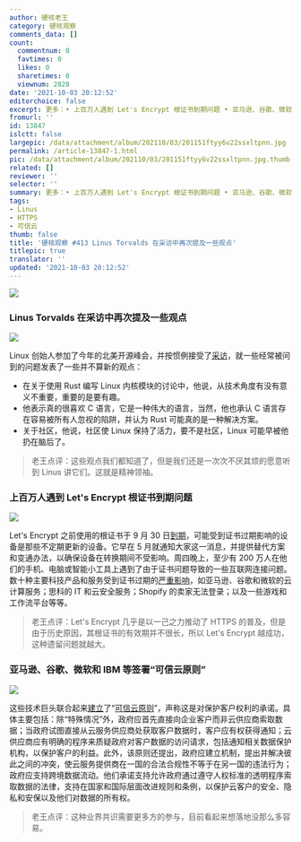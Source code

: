 ```yaml
---
author: 硬核老王
category: 硬核观察
comments_data: []
count:
  commentnum: 0
  favtimes: 0
  likes: 0
  sharetimes: 0
  viewnum: 2828
date: '2021-10-03 20:12:52'
editorchoice: false
excerpt: 更多：• 上百万人遇到 Let's Encrypt 根证书到期问题 • 亚马逊、谷歌、微软和 IBM 等签署“可信云原则”
fromurl: ''
id: 13847
islctt: false
largepic: /data/attachment/album/202110/03/201151ftyy6v22ssxltpnn.jpg
permalink: /article-13847-1.html
pic: /data/attachment/album/202110/03/201151ftyy6v22ssxltpnn.jpg.thumb.jpg
related: []
reviewer: ''
selector: ''
summary: 更多：• 上百万人遇到 Let's Encrypt 根证书到期问题 • 亚马逊、谷歌、微软和 IBM 等签署“可信云原则”
tags:
- Linus
- HTTPS
- 可信云
thumb: false
title: '硬核观察 #413 Linus Torvalds 在采访中再次提及一些观点'
titlepic: true
translator: ''
updated: '2021-10-03 20:12:52'
---
```


![](/data/attachment/album/202110/03/201151ftyy6v22ssxltpnn.jpg)


### Linus Torvalds 在采访中再次提及一些观点


![](/data/attachment/album/202110/03/201202woaovaaldlrf5vxw.jpg)


Linux 创始人参加了今年的北美开源峰会，并按惯例接受了[采访](https://thenewstack.io/linus-torvalds-on-community-rust-and-linuxs-longevity/)，就一些经常被问到的问题发表了一些并不算新的观点：


* 在关于使用 Rust 编写 Linux 内核模块的讨论中，他说，从技术角度有没有意义不重要，重要的是要有趣。
* 他表示真的很喜欢 C 语言，它是一种伟大的语言，当然，他也承认 C 语言存在容易被所有人忽视的陷阱，并认为 Rust 可能真的是一种解决方案。
* 关于社区，他说，社区使 Linux 保持了活力，要不是社区，Linux 可能早被他扔在脑后了。



> 
> 老王点评：这些观点我们都知道了，但是我们还是一次次不厌其烦的愿意听到 Linus 讲它们。这就是精神领袖。
> 
> 
> 


### 上百万人遇到 Let's Encrypt 根证书到期问题


![](/data/attachment/album/202110/03/201221m6pqz29cyqdr6zhh.jpg)


Let's Encrypt 之前使用的根证书于 9 月 30 日[到期](https://techcrunch.com/2021/09/21/lets-encrypt-root-expiry/)，可能受到证书过期影响的设备是那些不定期更新的设备。它早在 5 月就通知大家这一消息，并提供替代方案和变通办法，以确保设备在转换期间不受影响。周四晚上，至少有 200 万人在他们的手机、电脑或智能小工具上遇到了由于证书问题导致的一些互联网连接问题。数十种主要科技产品和服务受到证书过期的[严重影响](https://www.zdnet.com/article/fortinet-shopify-others-report-issues-after-root-ca-certificate-from-lets-encrypt-expires/)，如亚马逊、谷歌和微软的云计算服务；思科的 IT 和云安全服务；Shopify 的卖家无法登录；以及一些游戏和工作流平台等等。



> 
> 老王点评：Let's Encrypt 几乎是以一己之力推动了 HTTPS 的普及，但是由于历史原因，其根证书的有效期并不很长，所以 Let's Encrypt 越成功，这种遗留问题就越大。
> 
> 
> 


### 亚马逊、谷歌、微软和 IBM 等签署“可信云原则”


![](/data/attachment/album/202110/03/201236umnv79mlzm9f37as.jpg)


这些技术巨头联合起来[建立](https://www.zdnet.com/article/amazon-google-microsoft-and-other-tech-giants-establish-trusted-cloud-principles/)了“[可信云原则](https://trustedcloudprinciples.com/principles/)”，声称这是对保护客户权利的承诺。具体主要包括：除“特殊情况”外，政府应首先直接向企业客户而非云供应商索取数据；当政府试图直接从云服务供应商处获取客户数据时，客户应有权获得通知；云供应商应有明确的程序来质疑政府对客户数据的访问请求，包括通知相关数据保护机构，以保护客户的利益。此外，该原则还提出，政府应建立机制，提出并解决彼此之间的冲突，使云服务提供商在一国的合法合规性不等于在另一国的违法行为；政府应支持跨境数据流动。他们承诺支持允许政府通过遵守人权标准的透明程序索取数据的法律，支持在国家和国际层面改进规则和条例，以保护云客户的安全、隐私和安保以及他们对数据的所有权。



> 
> 老王点评：这种业界共识需要更多方的参与，目前看起来想落地没那么多容易。
> 
> 
>